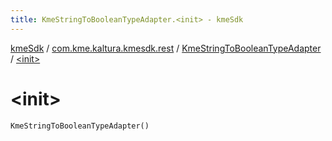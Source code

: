 ```yaml
---
title: KmeStringToBooleanTypeAdapter.<init> - kmeSdk
---
```


[kmeSdk](../../index.html) / [com.kme.kaltura.kmesdk.rest](../index.html) / [KmeStringToBooleanTypeAdapter](index.html) / [&lt;init&gt;](./-init-.html)

# &lt;init&gt;

`KmeStringToBooleanTypeAdapter()`
